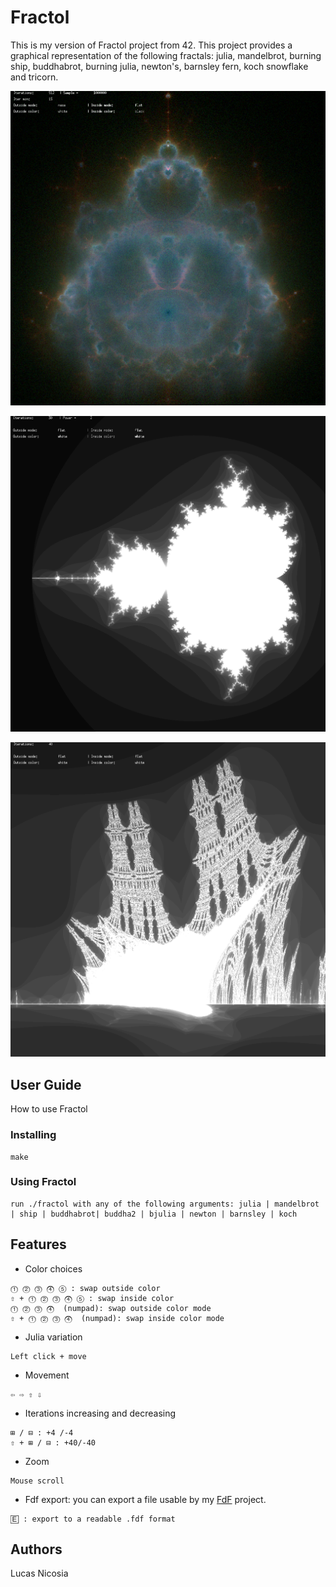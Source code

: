 # Fractol

This is my version of Fractol project from 42. This project provides a graphical representation of the following fractals: julia, mandelbrot, burning ship, buddhabrot, burning julia, newton's, barnsley fern, koch snowflake and tricorn.

![](docs/buddha.png)

![](docs/mandelbrot.png)

![](docs/ship.png)

## User Guide

How to use Fractol

### Installing

```
make
```

### Using Fractol

```
run ./fractol with any of the following arguments: julia | mandelbrot | ship | buddhabrot| buddha2 | bjulia | newton | barnsley | koch
```

## Features

* Color choices
```
⓵ ⓶ ⓷ ⓸ ⑤ : swap outside color
⇧ + ⓵ ⓶ ⓷ ⓸ ⑤ : swap inside color
⓵ ⓶ ⓷ ⓸  (numpad): swap outside color mode
⇧ + ⓵ ⓶ ⓷ ⓸  (numpad): swap inside color mode
```

* Julia variation
```
Left click + move
```

* Movement
```
⇦ ⇨ ⇧ ⇩
```

* Iterations increasing and decreasing
```
⊞ / ⊟ : +4 /-4
⇧ + ⊞ / ⊟ : +40/-40
```

* Zoom
```
Mouse scroll
```

* Fdf export: you can export a file usable by my [FdF](https://github.com/lnicosia/Fdf) project.
```
🄴 : export to a readable .fdf format
```

## Authors

Lucas Nicosia
